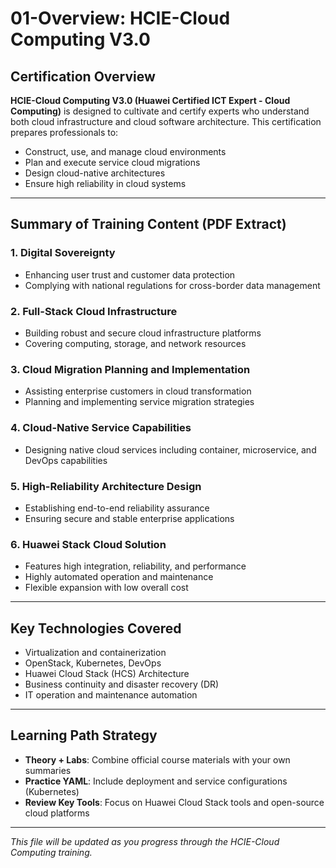 # 01-Overview: HCIE-Cloud Computing V3.0

## Certification Overview

**HCIE-Cloud Computing V3.0 (Huawei Certified ICT Expert - Cloud Computing)** is designed to cultivate and certify experts who understand both cloud infrastructure and cloud software architecture. This certification prepares professionals to:

- Construct, use, and manage cloud environments
- Plan and execute service cloud migrations
- Design cloud-native architectures
- Ensure high reliability in cloud systems

---

## Summary of Training Content (PDF Extract)

### 1. Digital Sovereignty
- Enhancing user trust and customer data protection
- Complying with national regulations for cross-border data management

### 2. Full-Stack Cloud Infrastructure
- Building robust and secure cloud infrastructure platforms
- Covering computing, storage, and network resources

### 3. Cloud Migration Planning and Implementation
- Assisting enterprise customers in cloud transformation
- Planning and implementing service migration strategies

### 4. Cloud-Native Service Capabilities
- Designing native cloud services including container, microservice, and DevOps capabilities

### 5. High-Reliability Architecture Design
- Establishing end-to-end reliability assurance
- Ensuring secure and stable enterprise applications

### 6. Huawei Stack Cloud Solution
- Features high integration, reliability, and performance
- Highly automated operation and maintenance
- Flexible expansion with low overall cost

---

## Key Technologies Covered
- Virtualization and containerization
- OpenStack, Kubernetes, DevOps
- Huawei Cloud Stack (HCS) Architecture
- Business continuity and disaster recovery (DR)
- IT operation and maintenance automation

---

## Learning Path Strategy
- **Theory + Labs**: Combine official course materials with your own summaries
- **Practice YAML**: Include deployment and service configurations (Kubernetes)
- **Review Key Tools**: Focus on Huawei Cloud Stack tools and open-source cloud platforms

---

*This file will be updated as you progress through the HCIE-Cloud Computing training.*
